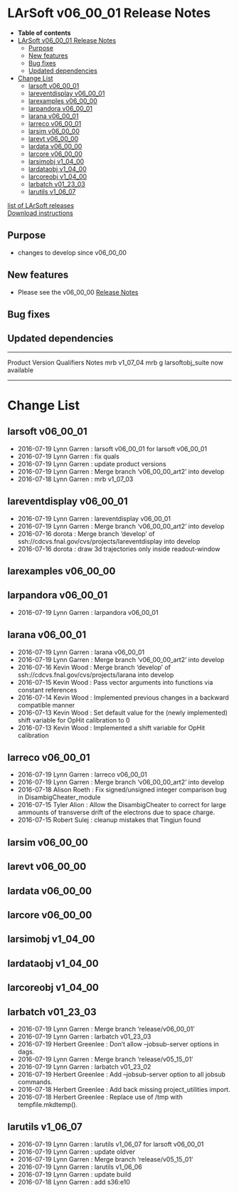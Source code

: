 LArSoft v06\_00\_01 Release Notes
======================================================================

-   **Table of contents**
-   [LArSoft v06\_00\_01 Release Notes](#LArSoft-v06_00_01-Release-Notes)
    -   [Purpose](#Purpose)
    -   [New features](#New-features)
    -   [Bug fixes](#Bug-fixes)
    -   [Updated dependencies](#Updated-dependencies)
-   [Change List](#Change-List)
    -   [larsoft v06\_00\_01](#larsoft-v06_00_01)
    -   [lareventdisplay v06\_00\_01](#lareventdisplay-v06_00_01)
    -   [larexamples v06\_00\_00](#larexamples-v06_00_00)
    -   [larpandora v06\_00\_01](#larpandora-v06_00_01)
    -   [larana v06\_00\_01](#larana-v06_00_01)
    -   [larreco v06\_00\_01](#larreco-v06_00_01)
    -   [larsim v06\_00\_00](#larsim-v06_00_00)
    -   [larevt v06\_00\_00](#larevt-v06_00_00)
    -   [lardata v06\_00\_00](#lardata-v06_00_00)
    -   [larcore v06\_00\_00](#larcore-v06_00_00)
    -   [larsimobj v1\_04\_00](#larsimobj-v1_04_00)
    -   [lardataobj v1\_04\_00](#lardataobj-v1_04_00)
    -   [larcoreobj v1\_04\_00](#larcoreobj-v1_04_00)
    -   [larbatch v01\_23\_03](#larbatch-v01_23_03)
    -   [larutils v1\_06\_07](#larutils-v1_06_07)

[list of LArSoft releases](LArSoft_release_list)\
[Download instructions](http://scisoft.fnal.gov/scisoft/bundles/larsoft/v06_00_01/larsoft-v06_00_01.html)

Purpose
--------------------

-   changes to develop since v06\_00\_00

New features
------------------------------

-   Please see the v06\_00\_00 [Release Notes](ReleaseNotes060000)

Bug fixes
------------------------

Updated dependencies
----------------------------------------------

  --------- ------------ ------------ ---------------------------------------
  Product   Version      Qualifiers   Notes
  mrb       v1\_07\_04                mrb g larsoftobj\_suite now available
  --------- ------------ ------------ ---------------------------------------

Change List
============================

larsoft v06\_00\_01
------------------------------------------

-   2016-07-19 Lynn Garren : larsoft v06\_00\_01 for larsoft v06\_00\_01
-   2016-07-19 Lynn Garren : fix quals
-   2016-07-19 Lynn Garren : update product versions
-   2016-07-19 Lynn Garren : Merge branch ‘v06\_00\_00\_art2’ into develop
-   2016-07-18 Lynn Garren : mrb v1\_07\_03

lareventdisplay v06\_00\_01
----------------------------------------------------------

-   2016-07-19 Lynn Garren : lareventdisplay v06\_00\_01
-   2016-07-19 Lynn Garren : Merge branch ‘v06\_00\_00\_art2’ into develop
-   2016-07-16 dorota : Merge branch ‘develop’ of ssh://cdcvs.fnal.gov/cvs/projects/lareventdisplay into develop
-   2016-07-16 dorota : draw 3d trajectories only inside readout-window

larexamples v06\_00\_00
--------------------------------------------------

larpandora v06\_00\_01
------------------------------------------------

-   2016-07-19 Lynn Garren : larpandora v06\_00\_01

larana v06\_00\_01
----------------------------------------

-   2016-07-19 Lynn Garren : larana v06\_00\_01
-   2016-07-19 Lynn Garren : Merge branch ‘v06\_00\_00\_art2’ into develop
-   2016-07-16 Kevin Wood : Merge branch ‘develop’ of ssh://cdcvs.fnal.gov/cvs/projects/larana into develop
-   2016-07-15 Kevin Wood : Pass vector arguments into functions via constant references
-   2016-07-14 Kevin Wood : Implemented previous changes in a backward compatible manner
-   2016-07-13 Kevin Wood : Set default value for the (newly implemented) shift variable for OpHit calibration to 0
-   2016-07-13 Kevin Wood : Implemented a shift variable for OpHit calibration

larreco v06\_00\_01
------------------------------------------

-   2016-07-19 Lynn Garren : larreco v06\_00\_01
-   2016-07-19 Lynn Garren : Merge branch ‘v06\_00\_00\_art2’ into develop
-   2016-07-18 Alison Roeth : Fix signed/unsigned integer comparison bug in DisambigCheater\_module
-   2016-07-15 Tyler Alion : Allow the DisambigCheater to correct for large ammounts of transverse drift of the electrons due to space charge.
-   2016-07-15 Robert Sulej : cleanup mistakes that Tingjun found

larsim v06\_00\_00
----------------------------------------

larevt v06\_00\_00
----------------------------------------

lardata v06\_00\_00
------------------------------------------

larcore v06\_00\_00
------------------------------------------

larsimobj v1\_04\_00
--------------------------------------------

lardataobj v1\_04\_00
----------------------------------------------

larcoreobj v1\_04\_00
----------------------------------------------

larbatch v01\_23\_03
--------------------------------------------

-   2016-07-19 Lynn Garren : Merge branch ‘release/v06\_00\_01’
-   2016-07-19 Lynn Garren : larbatch v01\_23\_03
-   2016-07-19 Herbert Greenlee : Don’t allow –jobsub-server options in dags.
-   2016-07-19 Lynn Garren : Merge branch ‘release/v05\_15\_01’
-   2016-07-19 Lynn Garren : larbatch v01\_23\_02
-   2016-07-19 Herbert Greenlee : Add –jobsub-server option to all jobsub commands.
-   2016-07-18 Herbert Greenlee : Add back missing project\_utilities import.
-   2016-07-18 Herbert Greenlee : Replace use of /tmp with tempfile.mkdtemp().

larutils v1\_06\_07
------------------------------------------

-   2016-07-19 Lynn Garren : larutils v1\_06\_07 for larsoft v06\_00\_01
-   2016-07-19 Lynn Garren : update oldver
-   2016-07-19 Lynn Garren : Merge branch ‘release/v05\_15\_01’
-   2016-07-19 Lynn Garren : larutils v1\_06\_06
-   2016-07-19 Lynn Garren : update build
-   2016-07-18 Lynn Garren : add s36:e10
